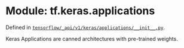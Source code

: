 <div itemscope itemtype="http://developers.google.com/ReferenceObject">
<meta itemprop="name" content="tf.keras.applications" />
<meta itemprop="path" content="Stable" />
</div>

# Module: tf.keras.applications



Defined in [`tensorflow/_api/v1/keras/applications/__init__.py`](/code/stable/tensorflow/_api/v1/keras/applications/__init__.py).

Keras Applications are canned architectures with pre-trained weights.


